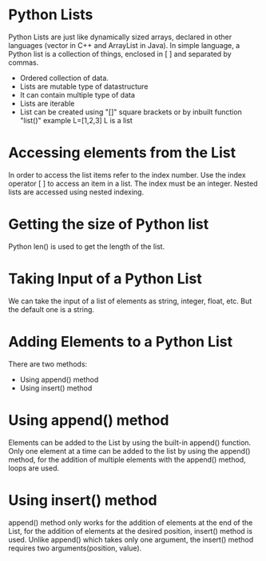 # Python Lists
Python Lists are just like dynamically sized arrays, declared in other languages (vector in C++ and ArrayList in Java). In simple language, a Python list is a collection of things, enclosed in [ ] and separated by commas. 
  * Ordered collection of data.
  * Lists are mutable type of datastructure
  * It can contain multiple type of data
  * Lists are iterable
  * List can be created using "[]" square brackets or by inbuilt function "list()" example L=[1,2,3] L is a list
# Accessing elements from the List
In order to access the list items refer to the index number. Use the index operator [ ] to access an item in a list. The index must be an integer. Nested lists are accessed using nested indexing. 
# Getting the size of Python list
Python len() is used to get the length of the list.
# Taking Input of a Python List
We can take the input of a list of elements as string, integer, float, etc. But the default one is a string.
# Adding Elements to a Python List
There are two methods:
 * Using append() method
 * Using insert() method
 # Using append() method
  Elements can be added to the List by using the built-in append() function. Only one element at a time can be added to the list by using the append() method, for the addition of multiple elements with the append()
  method, loops are used.
 # Using insert() method
  append() method only works for the addition of elements at the end of the List, for the addition of elements at the desired position, insert() method is used. Unlike append() which takes only one argument, the
  insert() method requires two arguments(position, value). 

